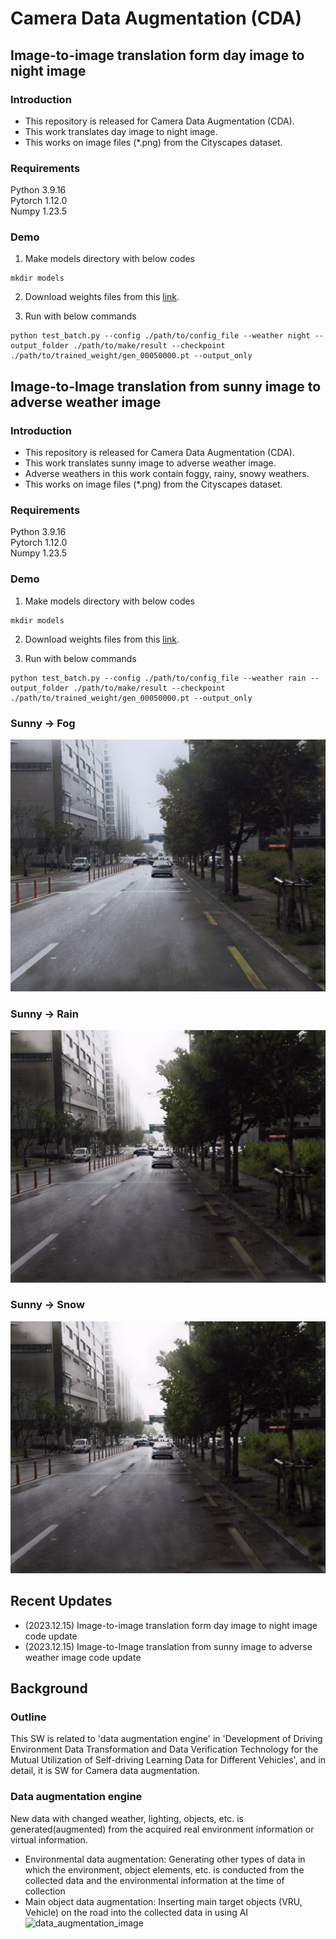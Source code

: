 # Camera Data Augmentation (CDA)

## Image-to-image translation form day image to night image

### Introduction

* This repository is released for Camera Data Augmentation (CDA).
* This work translates day image to night image.
* This works on image files (*.png) from the Cityscapes dataset.

### Requirements
Python 3.9.16\
Pytorch 1.12.0\
Numpy 1.23.5

### Demo

1. Make models directory with below codes
```
mkdir models
```
2. Download weights files from this [link](https://).

3. Run with below commands

```
python test_batch.py --config ./path/to/config_file --weather night --output_folder ./path/to/make/result --checkpoint ./path/to/trained_weight/gen_00050000.pt --output_only
```

## Image-to-Image translation from sunny image to adverse weather image

### Introduction

* This repository is released for Camera Data Augmentation (CDA).
* This work translates sunny image to adverse weather image.
* Adverse weathers in this work contain foggy, rainy, snowy weathers.
* This works on image files (*.png) from the Cityscapes dataset.

### Requirements
Python 3.9.16\
Pytorch 1.12.0\
Numpy 1.23.5

### Demo
1. Make models directory with below codes
```
mkdir models
```
2. Download weights files from this [link](https://).

3. Run with below commands

```
python test_batch.py --config ./path/to/config_file --weather rain --output_folder ./path/to/make/result --checkpoint ./path/to/trained_weight/gen_00050000.pt --output_only
```

### Sunny -> Fog
![Sunny --> Fog](/sources/fog.png)

### Sunny -> Rain
![Sunny --> Rain](/sources/rain.png)

### Sunny -> Snow
![Sunny --> Snow](/sources/rain.png)

## Recent Updates
* (2023.12.15) Image-to-image translation form day image to night image code update
* (2023.12.15) Image-to-Image translation from sunny image to adverse weather image code update

## Background

### Outline
This SW is related to 'data augmentation engine' in 'Development of Driving Environment Data Transformation and Data Verification Technology for the Mutual Utilization of Self-driving Learning Data for Different Vehicles', and in detail, it is SW for Camera data augmentation.
### Data augmentation engine
New data with changed weather, lighting, objects, etc. is generated(augmented) from the acquired real environment information or virtual information.
- Environmental data augmentation: Generating other types of data in which the environment, object elements, etc. is conducted from the collected data and the environmental information at the time of collection
- Main object data augmentation: Inserting main target objects (VRU, Vehicle) on the road into the collected data in using AI
![data_augmentation_image](https://user-images.githubusercontent.com/95835936/147022053-62dd1851-2717-41af-9233-3c5f344dc8cb.png)